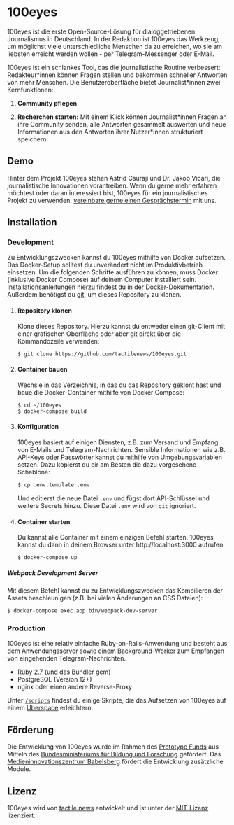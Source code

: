 # 100eyes

100eyes ist die erste Open-Source-Lösung für dialoggetriebenen Journalismus in Deutschland. In der Redaktion ist 100eyes das Werkzeug, um möglichst viele unterschiedliche Menschen da zu erreichen, wo sie am liebsten erreicht werden wollen - per Telegram-Messenger oder E-Mail.

100eyes ist ein schlankes Tool, das die journalistische Routine verbessert: Redakteur\*innen können Fragen stellen und bekommen schneller Antworten von mehr Menschen. Die Benutzeroberfläche bietet Journalist\*innen zwei Kernfunktionen:

1. **Community pflegen**

2. **Recherchen starten:** Mit einem Klick können Journalist\*innen Fragen an ihre Community senden, alle Antworten gesammelt auswerten und neue Informationen aus den Antworten ihrer Nutzer\*innen strukturiert speichern.

## Demo
Hinter dem Projekt 100eyes stehen Astrid Csuraji und Dr. Jakob Vicari, die journalistische Innovationen vorantreiben. Wenn du gerne mehr erfahren möchtest oder daran interessiert bist, 100eyes für ein journalistisches Projekt zu verwenden, [vereinbare gerne einen Gesprächstermin](https://tactile.news/) mit uns.


## Installation

### Development
Zu Entwicklungszwecken kannst du 100eyes mithilfe von Docker aufsetzen. Das Docker-Setup solltest du unverändert nicht im Produktivbetrieb einsetzen. Um die folgenden Schritte ausführen zu können, muss Docker (inklusive Docker Compose) auf deinem Computer installiert sein. Installationsanleitungen hierzu findest du in der [Docker-Dokumentation](https://docs.docker.com/get-docker/). Außerdem benötigst du [git](https://git-scm.com/book/en/v2/Getting-Started-Installing-Git), um dieses Repository zu klonen.

1. #### Repository klonen
   Klone dieses Repository. Hierzu kannst du entweder einen git-Client mit einer grafischen Oberfläche oder aber git direkt über die Kommandozeile verwenden:

   ```console
   $ git clone https://github.com/tactilenews/100eyes.git
   ```

2. #### Container bauen
   Wechsle in das Verzeichnis, in das du das Repository geklont hast und baue die Docker-Container mithilfe von Docker Compose:

    ```console
    $ cd ~/100eyes
    $ docker-compose build
    ```

3. #### Konfiguration
   100eyes basiert auf einigen Diensten, z.B. zum Versand und Empfang von E-Mails und Telegram-Nachrichten. Sensible Informationen wie z.B. API-Keys oder Passwörter kannst du mithilfe von Umgebungsvariablen setzen. Dazu kopierst du dir am Besten die dazu vorgesehene Schablone:

   ```bash
   $ cp .env.template .env
   ```

   Und editierst die neue Datei `.env` und fügst dort API-Schlüssel und weitere Secrets hinzu. Diese Datei `.env` wird von `git` ignoriert.

4. #### Container starten
    Du kannst alle Container mit einem einzigen Befehl starten. 100eyes kannst du dann in deinem Browser unter http://localhost:3000 aufrufen.

    ```console
    $ docker-compose up
    ```

  ##### Webpack Development Server

  Mit diesem Befehl kannst du zu Entwicklungszwecken das Kompilieren der Assets beschleunigen (z.B. bei vielen Änderungen an CSS Dateien):

  ```console
  $ docker-compose exec app bin/webpack-dev-server
  ```

### Production
100eyes ist eine relativ einfache Ruby-on-Rails-Anwendung und besteht aus dem Anwendungsserver sowie einem Background-Worker zum Empfangen von eingehenden Telegram-Nachrichten.

* Ruby 2.7 (und das Bundler gem)
* PostgreSQL (Version 12+)
* nginx oder einen andere Reverse-Proxy

Unter [`/scripts`](https://github.com/tactilenews/100eyes/tree/master/scripts) findest du einige Skripte, die das Aufsetzen von 100eyes auf einem [Uberspace](https://uberspace.de) erleichtern.

## Förderung
Die Entwicklung von 100eyes wurde im Rahmen des [Prototype Funds](https://prototypefund.de) aus Mitteln des [Bundesministeriums für Bildung und Forschung](https://bmbf.de) gefördert. Das [Medieninnovationszentrum Babelsberg](http://miz-babelsberg.de) fördert die Entwicklung zusätzliche Module.

## Lizenz
100eyes wird von [tactile.news](https://tactile.news) entwickelt und ist unter der [MIT-Lizenz](https://github.com/tactilenews/100eyes/blob/master/LICENSE) lizenziert.
